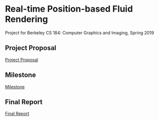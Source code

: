 # Real-time Position-based Fluid Rendering
Project for Berkeley CS 184: Computer Graphics and Imaging, Spring 2019

## Project Proposal

[Project Proposal](docs/proposal.md) 

## Milestone

[Milestone](docs/milestone.md)

## Final Report

[Final Report](docs/index.md)
